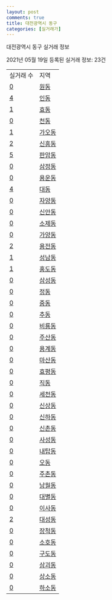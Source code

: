 ```yaml
---
layout: post
comments: true
title: 대전광역시 동구
categories: [실거래가]
---
```


대전광역시 동구 실거래 정보

2021년 05월 19일 등록된 실거래 정보: 23건


<table>
  <tr>
    <td>실거래 수</td>
    <td>지역</td>
  </tr>

  
  <tr>
    <td><a href="3011010100.html">0</a></td>
    <td><a href="3011010100.html">원동</a></td>
  </tr>
    

  <tr>
    <td><a href="3011010200.html">4</a></td>
    <td><a href="3011010200.html">인동</a></td>
  </tr>
    

  <tr>
    <td><a href="3011010300.html">1</a></td>
    <td><a href="3011010300.html">효동</a></td>
  </tr>
    

  <tr>
    <td><a href="3011010400.html">0</a></td>
    <td><a href="3011010400.html">천동</a></td>
  </tr>
    

  <tr>
    <td><a href="3011010500.html">1</a></td>
    <td><a href="3011010500.html">가오동</a></td>
  </tr>
    

  <tr>
    <td><a href="3011010600.html">2</a></td>
    <td><a href="3011010600.html">신흥동</a></td>
  </tr>
    

  <tr>
    <td><a href="3011010700.html">5</a></td>
    <td><a href="3011010700.html">판암동</a></td>
  </tr>
    

  <tr>
    <td><a href="3011010800.html">0</a></td>
    <td><a href="3011010800.html">삼정동</a></td>
  </tr>
    

  <tr>
    <td><a href="3011010900.html">0</a></td>
    <td><a href="3011010900.html">용운동</a></td>
  </tr>
    

  <tr>
    <td><a href="3011011000.html">4</a></td>
    <td><a href="3011011000.html">대동</a></td>
  </tr>
    

  <tr>
    <td><a href="3011011100.html">0</a></td>
    <td><a href="3011011100.html">자양동</a></td>
  </tr>
    

  <tr>
    <td><a href="3011011200.html">0</a></td>
    <td><a href="3011011200.html">신안동</a></td>
  </tr>
    

  <tr>
    <td><a href="3011011300.html">0</a></td>
    <td><a href="3011011300.html">소제동</a></td>
  </tr>
    

  <tr>
    <td><a href="3011011400.html">0</a></td>
    <td><a href="3011011400.html">가양동</a></td>
  </tr>
    

  <tr>
    <td><a href="3011011500.html">2</a></td>
    <td><a href="3011011500.html">용전동</a></td>
  </tr>
    

  <tr>
    <td><a href="3011011600.html">1</a></td>
    <td><a href="3011011600.html">성남동</a></td>
  </tr>
    

  <tr>
    <td><a href="3011011700.html">1</a></td>
    <td><a href="3011011700.html">홍도동</a></td>
  </tr>
    

  <tr>
    <td><a href="3011011800.html">0</a></td>
    <td><a href="3011011800.html">삼성동</a></td>
  </tr>
    

  <tr>
    <td><a href="3011011900.html">0</a></td>
    <td><a href="3011011900.html">정동</a></td>
  </tr>
    

  <tr>
    <td><a href="3011012000.html">0</a></td>
    <td><a href="3011012000.html">중동</a></td>
  </tr>
    

  <tr>
    <td><a href="3011012100.html">0</a></td>
    <td><a href="3011012100.html">추동</a></td>
  </tr>
    

  <tr>
    <td><a href="3011012200.html">0</a></td>
    <td><a href="3011012200.html">비룡동</a></td>
  </tr>
    

  <tr>
    <td><a href="3011012300.html">0</a></td>
    <td><a href="3011012300.html">주산동</a></td>
  </tr>
    

  <tr>
    <td><a href="3011012400.html">0</a></td>
    <td><a href="3011012400.html">용계동</a></td>
  </tr>
    

  <tr>
    <td><a href="3011012500.html">0</a></td>
    <td><a href="3011012500.html">마산동</a></td>
  </tr>
    

  <tr>
    <td><a href="3011012600.html">0</a></td>
    <td><a href="3011012600.html">효평동</a></td>
  </tr>
    

  <tr>
    <td><a href="3011012700.html">0</a></td>
    <td><a href="3011012700.html">직동</a></td>
  </tr>
    

  <tr>
    <td><a href="3011012800.html">0</a></td>
    <td><a href="3011012800.html">세천동</a></td>
  </tr>
    

  <tr>
    <td><a href="3011012900.html">0</a></td>
    <td><a href="3011012900.html">신상동</a></td>
  </tr>
    

  <tr>
    <td><a href="3011013000.html">0</a></td>
    <td><a href="3011013000.html">신하동</a></td>
  </tr>
    

  <tr>
    <td><a href="3011013100.html">0</a></td>
    <td><a href="3011013100.html">신촌동</a></td>
  </tr>
    

  <tr>
    <td><a href="3011013200.html">0</a></td>
    <td><a href="3011013200.html">사성동</a></td>
  </tr>
    

  <tr>
    <td><a href="3011013300.html">0</a></td>
    <td><a href="3011013300.html">내탑동</a></td>
  </tr>
    

  <tr>
    <td><a href="3011013400.html">0</a></td>
    <td><a href="3011013400.html">오동</a></td>
  </tr>
    

  <tr>
    <td><a href="3011013500.html">0</a></td>
    <td><a href="3011013500.html">주촌동</a></td>
  </tr>
    

  <tr>
    <td><a href="3011013600.html">0</a></td>
    <td><a href="3011013600.html">낭월동</a></td>
  </tr>
    

  <tr>
    <td><a href="3011013700.html">0</a></td>
    <td><a href="3011013700.html">대별동</a></td>
  </tr>
    

  <tr>
    <td><a href="3011013800.html">0</a></td>
    <td><a href="3011013800.html">이사동</a></td>
  </tr>
    

  <tr>
    <td><a href="3011013900.html">2</a></td>
    <td><a href="3011013900.html">대성동</a></td>
  </tr>
    

  <tr>
    <td><a href="3011014000.html">0</a></td>
    <td><a href="3011014000.html">장척동</a></td>
  </tr>
    

  <tr>
    <td><a href="3011014100.html">0</a></td>
    <td><a href="3011014100.html">소호동</a></td>
  </tr>
    

  <tr>
    <td><a href="3011014200.html">0</a></td>
    <td><a href="3011014200.html">구도동</a></td>
  </tr>
    

  <tr>
    <td><a href="3011014300.html">0</a></td>
    <td><a href="3011014300.html">삼괴동</a></td>
  </tr>
    

  <tr>
    <td><a href="3011014400.html">0</a></td>
    <td><a href="3011014400.html">상소동</a></td>
  </tr>
    

  <tr>
    <td><a href="3011014500.html">0</a></td>
    <td><a href="3011014500.html">하소동</a></td>
  </tr>
    


</table>
    